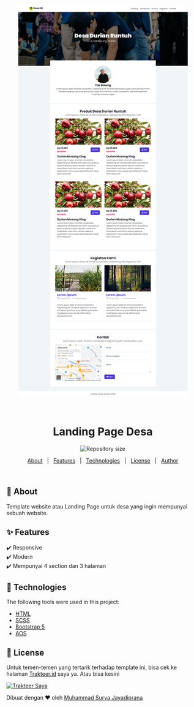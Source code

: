 <div align="center" id="top"> 
  <img src="./screenshot/full.png" alt="Landing Page Desa" />

  &#xa0;

  <!-- <a href="https://landingpagedesa.netlify.app">Demo</a> -->
</div>

<h1 align="center">Landing Page Desa</h1>

<p align="center">
  <img alt="Repository size" src="https://img.shields.io/github/repo-size/suryamsj/landing-page-desa?color=56BEB8">
</p>

<!-- Status -->

<!-- <h4 align="center"> 
	🚧  Landing Page Desa 🚀 Under construction...  🚧
</h4> 

<hr> -->

<p align="center">
  <a href="#dart-about">About</a> &#xa0; | &#xa0; 
  <a href="#sparkles-features">Features</a> &#xa0; | &#xa0;
  <a href="#rocket-technologies">Technologies</a> &#xa0; | &#xa0;
  <a href="#memo-license">License</a> &#xa0; | &#xa0;
  <a href="https://github.com/suryamsj" target="_blank">Author</a>
</p>

<br>

## :dart: About ##

Template website atau Landing Page untuk desa yang ingin mempunyai sebuah website.

## :sparkles: Features ##

:heavy_check_mark: Responsive\
:heavy_check_mark: Modern\
:heavy_check_mark: Mempunyai 4 section dan 3 halaman

## :rocket: Technologies ##

The following tools were used in this project:

- [HTML](https://developer.mozilla.org/en-US/docs/Glossary/Semantics)
- [SCSS](https://sass-lang.com/)
- [Bootstrap 5](https://getbootstrap.com/)
- [AOS](https://github.com/michalsnik/aos/tree/v2)

## :memo: License ##

Untuk temen-temen yang tertarik terhadap template ini, bisa cek ke halaman [Trakteer.id](https://trakteer.id/suryamsj/showcase) saya ya. Atau bisa kesini

<a href="https://trakteer.id/suryamsj" target="_blank"><img id="wse-buttons-preview" src="https://cdn.trakteer.id/images/embed/trbtn-red-1.png" height="40" style="border:0px;height:40px;" alt="Trakteer Saya"></a>

Dibuat dengan :heart: oleh <a href="https://github.com/suryamsj" target="_blank">Muhammad Surya Jayadiprana</a>

&#xa0;
